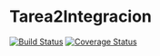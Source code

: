 # Tarea2Integracion
[![Build Status](https://travis-ci.org/chelosino/Tarea2Integracion.svg?branch=master)](https://travis-ci.org/chelosino/Tarea2Integracion)
[![Coverage Status](https://coveralls.io/repos/github/chelosino/Tarea2Integracion/badge.svg?branch=master)](https://coveralls.io/github/chelosino/Tarea2Integracion?branch=master)
